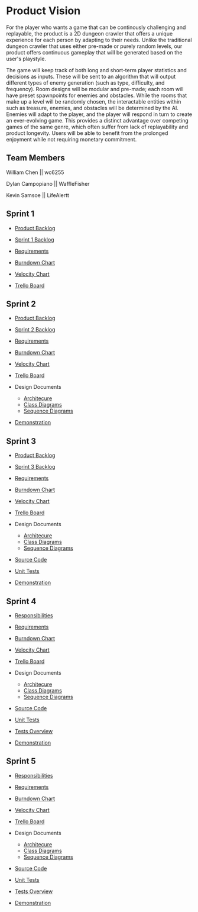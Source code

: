 
# Product Vision

For the player who wants a game that can be continously challenging and replayable, the product is a 2D dungeon crawler that offers a unique experience for each person by adapting to their needs. Unlike the traditional dungeon crawler that uses either pre-made or purely random levels, our product offers continuous gameplay that will be generated based on the user's playstyle.

The game will keep track of both long and short-term player statistics and decisions as inputs. These will be sent to an algorithm that will output different types of enemy generation (such as type, difficulty, and frequency). Room designs will be modular and pre-made; each room will have preset spawnpoints for enemies and obstacles. While the rooms that make up a level will be randomly chosen, the interactable entities within such as treasure, enemies, and obstacles will be determined by the AI. Enemies will adapt to the player, and the player will respond in turn to create an ever-evolving game. This provides a distinct advantage over competing games of the same genre, which often suffer from lack of replayability and product longevity. Users will be able to benefit from the prolonged enjoyment while not requiring monetary commitment.



## Team Members

William Chen || wc6255

Dylan Campopiano || WaffleFisher 

Kevin Samsoe || LifeAlertt


## Sprint 1

- [Product Backlog](https://github.com/wc6255/COP-4331C-Project/blob/master/Artifacts/ProductBacklog.md)

- [Sprint 1 Backlog](https://github.com/wc6255/COP-4331C-Project/blob/master/Artifacts/Sprint1Backlog.md)

- [Requirements](https://github.com/wc6255/COP-4331C-Project/blob/master/Artifacts/Requirements.md)

- [Burndown Chart](https://docs.google.com/spreadsheets/d/e/2PACX-1vRpCwHK0m_Y5uWUopUpRww97rjWhkzWD7Qz4clGjjC2NcAZ5TmYNp6sn4vo_1VzIbScXj9wZ1RhW918/pubhtml)

- [Velocity Chart](https://docs.google.com/spreadsheets/d/e/2PACX-1vRpCwHK0m_Y5uWUopUpRww97rjWhkzWD7Qz4clGjjC2NcAZ5TmYNp6sn4vo_1VzIbScXj9wZ1RhW918/pubhtml)

- [Trello Board](https://trello.com/b/V1pN2FpK/project)


## Sprint 2

- [Product Backlog](https://github.com/wc6255/COP-4331C-Project/blob/master/Artifacts/ProductBacklog.md)

- [Sprint 2 Backlog](https://github.com/wc6255/COP-4331C-Project/blob/master/Artifacts/Sprint2Backlog.md)

- [Requirements](https://github.com/wc6255/COP-4331C-Project/blob/master/Artifacts/Requirements.md)

- [Burndown Chart](https://docs.google.com/spreadsheets/d/1cEIhjvbf4xIU_I3rYDAOpBDpUd6463Z5NWv78gA_hYI/edit?usp=sharing)

- [Velocity Chart](https://docs.google.com/spreadsheets/d/1cEIhjvbf4xIU_I3rYDAOpBDpUd6463Z5NWv78gA_hYI/edit?usp=sharing)

- [Trello Board](https://trello.com/b/V1pN2FpK/project)

- Design Documents

  - [Architecure](https://github.com/wc6255/COP-4331C-Project/blob/master/Artifacts/Architecture.md)
  - [Class Diagrams](https://github.com/wc6255/COP-4331C-Project/blob/master/Artifacts/Architecture.md#major-classes)
  - [Sequence Diagrams](https://github.com/wc6255/COP-4331C-Project/blob/master/Artifacts/Architecture.md#program-organization)
  
- [Demonstration](https://youtu.be/W4IW2PBGrH0)

## Sprint 3

- [Product Backlog](https://github.com/wc6255/COP-4331C-Project/blob/master/Artifacts/ProductBacklog.md)

- [Sprint 3 Backlog](https://github.com/wc6255/COP-4331C-Project/blob/master/Artifacts/Sprint3Backlog.md)

- [Requirements](https://github.com/wc6255/COP-4331C-Project/blob/master/Artifacts/Requirements.md)

- [Burndown Chart](https://docs.google.com/spreadsheets/d/1KmVynfoX74c4Kq03LmEoTWq-GvSmo7IaW8sPvuBxo6E/edit?usp=sharing)

- [Velocity Chart](https://docs.google.com/spreadsheets/d/1KmVynfoX74c4Kq03LmEoTWq-GvSmo7IaW8sPvuBxo6E/edit?usp=sharing)

- [Trello Board](https://trello.com/b/V1pN2FpK/project)

- Design Documents

  - [Architecure](https://github.com/wc6255/COP-4331C-Project/blob/master/Artifacts/Architecture.md)
  - [Class Diagrams](https://github.com/wc6255/COP-4331C-Project/blob/master/Artifacts/Architecture.md#major-classes)
  - [Sequence Diagrams](https://github.com/wc6255/COP-4331C-Project/blob/master/Artifacts/Architecture.md#program-organization)
  
- [Source Code](https://github.com/wc6255/COP-4331C-Project/tree/master/GameFiles/Assets/Scripts)

- [Unit Tests](https://github.com/wc6255/COP-4331C-Project/tree/master/GameFiles/Assets/UnitTests)
  
- [Demonstration](https://youtu.be/KWvWtG10VWI)

## Sprint 4

- [Responsibilities](https://github.com/wc6255/COP-4331C-Project/blob/master/Artifacts/Sprint4Responsibilities.md)

- [Requirements](https://github.com/wc6255/COP-4331C-Project/blob/master/Artifacts/Requirements.md)

- [Burndown Chart](https://docs.google.com/spreadsheets/d/1YegyaS59JJkMKeg98Rf5pPqi6AUk5R0aTSF5HObrcRA/edit?usp=sharing)

- [Velocity Chart](https://docs.google.com/spreadsheets/d/1YegyaS59JJkMKeg98Rf5pPqi6AUk5R0aTSF5HObrcRA/edit?usp=sharing)

- [Trello Board](https://trello.com/b/V1pN2FpK/project)

- Design Documents

  - [Architecure](https://github.com/wc6255/COP-4331C-Project/blob/master/Artifacts/Architecture.md)
  - [Class Diagrams](https://github.com/wc6255/COP-4331C-Project/blob/master/Artifacts/Architecture.md#major-classes)
  - [Sequence Diagrams](https://github.com/wc6255/COP-4331C-Project/blob/master/Artifacts/Architecture.md#program-organization)
  
- [Source Code](https://github.com/wc6255/COP-4331C-Project/tree/master/GameFiles/Assets/Scripts)

- [Unit Tests](https://github.com/wc6255/COP-4331C-Project/tree/master/GameFiles/Assets/UnitTests)

- [Tests Overview](https://github.com/wc6255/COP-4331C-Project/blob/master/Artifacts/Tests.md)
  
- [Demonstration](https://youtu.be/4PblWhVtCZY)


## Sprint 5

- [Responsibilities](https://github.com/wc6255/COP-4331C-Project/blob/master/Artifacts/Sprint5Responsibilities.md)

- [Requirements](https://github.com/wc6255/COP-4331C-Project/blob/master/Artifacts/Requirements.md)

- [Burndown Chart](https://docs.google.com/spreadsheets/d/12l89OhH9dahkZkxqK69GIQZzwc25GgO3U_SAVqxqK6U/edit?usp=sharing)

- [Velocity Chart](https://docs.google.com/spreadsheets/d/12l89OhH9dahkZkxqK69GIQZzwc25GgO3U_SAVqxqK6U/edit?usp=sharing)

- [Trello Board](https://trello.com/b/V1pN2FpK/project)

- Design Documents

  - [Architecure](https://github.com/wc6255/COP-4331C-Project/blob/master/Artifacts/Architecture.md)
  - [Class Diagrams](https://github.com/wc6255/COP-4331C-Project/blob/master/Artifacts/Architecture.md#major-classes)
  - [Sequence Diagrams](https://github.com/wc6255/COP-4331C-Project/blob/master/Artifacts/Architecture.md#program-organization)
  
- [Source Code](https://github.com/wc6255/COP-4331C-Project/tree/master/GameFiles/Assets/Scripts)

- [Unit Tests](https://github.com/wc6255/COP-4331C-Project/tree/master/GameFiles/Assets/UnitTests)

- [Tests Overview](https://github.com/wc6255/COP-4331C-Project/blob/master/Artifacts/Tests.md)
  
- [Demonstration]()

